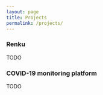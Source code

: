 ```yaml
---
layout: page
title: Projects
permalink: /projects/
---
```


### Renku

TODO

### COVID-19 monitoring platform

TODO
